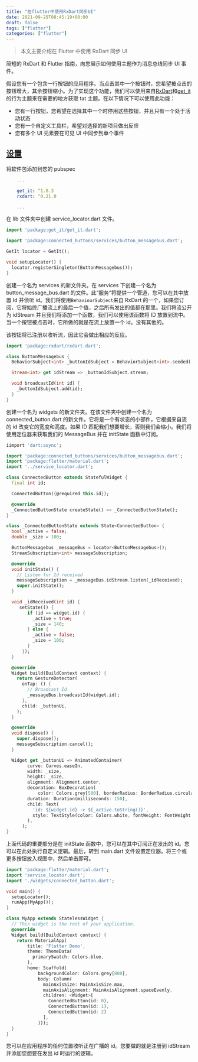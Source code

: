 ```yaml
---
title: "在flutter中使用RxDart同步UI"
date: 2021-09-29T08:45:19+08:00
draft: false
tags: ["flutter"]
categories: ["flutter"]
---
```


> 本文主要介绍在 Flutter 中使用 RxDart 同步 UI

简短的 RxDart 和 Flutter 指南，向您展示如何使用主题作为消息总线同步 UI 事件。

假设您有一个包含一行按钮的应用程序。当点击其中一个按钮时，您希望被点击的按钮增大，其余按钮缩小。为了实现这个功能，我们可以使用来自[RxDart](https://pub.dartlang.org/packages/rxdart)和[get_it](https://pub.dartlang.org/packages/get_it)的行为主题来在需要的地方获取 tat 主题。在以下情况下可以使用此功能：

- 您有一行按钮，您希望在选择其中一个时停用这些按钮，并且只有一个处于活动状态
- 您有一个自定义工具栏，希望对选择的新项目做出反应
- 您有多个 UI 元素要在可见 UI 中同步到单个事件

## [设置](https://www.filledstacks.com/snippet/use-rx-dart-in-flutter-to-synchronize-ui/#setup)

将软件包添加到您的 pubspec

```yaml
    ... 

    get_it: ^1.0.3
    rxdart: ^0.21.0

    ...
```

在 lib 文件夹中创建 service_locator.dart 文件。

```dart
import 'package:get_it/get_it.dart';

import 'package:connected_buttons/services/button_messagebus.dart';

GetIt locator = GetIt();

void setupLocator() {
  locator.registerSingleton(ButtonMessagebus());
}
```

创建一个名为 services 的新文件夹。在 services 下创建一个名为 button_message_bus.dart 的文件。此“服务”将提供一个管道，您可以在其中放置 Id 并侦听 id。我们将使用`BehaviourSubject`来自 RxDart 的一个，如果您订阅，它将始终广播流上的最后一个值，之后所有发出的值都在那里。我们将流公开为 idStream 并且我们将添加一个函数，我们可以使用该函数将 ID 放置到流中。当一个按钮被点击时，它所做的就是在流上放置一个 id。没有其他的。

该按钮将已注册以收听流，因此它会做出相应的反应。

```dart
import 'package:rxdart/rxdart.dart';

class ButtonMessagebus {
  BehaviorSubject<int> _buttonIdSubject = BehaviorSubject<int>.seeded(-1);

  Stream<int> get idStream => _buttonIdSubject.stream;

  void broadcastId(int id) {
    _buttonIdSubject.add(id);
  }
}
```

创建一个名为 widgets 的新文件夹。在该文件夹中创建一个名为 connected_button.dart 的新文件。它将是一个有状态的小部件，它根据来自流的 id 改变它的宽度和高度。如果 ID 匹配我们想要增长，否则我们会缩小。我们将使用定位器来获取我们的 MessageBus 并在 initState 函数中订阅。

```dart
iimport 'dart:async';

import 'package:connected_buttons/services/button_messagebus.dart';
import 'package:flutter/material.dart';
import '../service_locator.dart';

class ConnectedButton extends StatefulWidget {
  final int id;

  ConnectedButton({@required this.id});

  @override
  _ConnectedButtonState createState() => _ConnectedButtonState();
}

class _ConnectedButtonState extends State<ConnectedButton> {
  bool _active = false;
  double _size = 100;

  ButtonMessagebus _messageBus = locator<ButtonMessagebus>();
  StreamSubscription<int> messageSubscription;

  @override
  void initState() {
    // Listen for Id received
    messageSubscription = _messageBus.idStream.listen(_idReceived);
    super.initState();
  }

  void _idReceived(int id) {
     setState(() {
        if (id == widget.id) {
          _active = true;
          _size = 140;
        } else {
          _active = false;
          _size = 100;
        }
      });
  }

  @override
  Widget build(BuildContext context) {
    return GestureDetector(
      onTap: () {
        // Broadcast Id
        _messageBus.broadcastId(widget.id);
      },
      child: _buttonUi,
    );
  }

  @override
  void dispose() {
    super.dispose();
    messageSubscription.cancel();
  }

  Widget get _buttonUi => AnimatedContainer(
        curve: Curves.easeIn,
        width: _size,
        height: _size,
        alignment: Alignment.center,
        decoration: BoxDecoration(
            color: Colors.grey[500], borderRadius: BorderRadius.circular(10.0)),
        duration: Duration(milliseconds: 150),
        child: Text(
          'id: ${widget.id} -> ${_active.toString()}',
          style: TextStyle(color: Colors.white, fontWeight: FontWeight.bold),
        ),
      );
}
```

上面代码的重要部分是在 initState 函数中，您可以在其中订阅正在发出的 id。您可以在此处执行自定义逻辑。最后，转到 main.dart 文件设置定位器。将三个或更多按钮放入视图中，然后单击即可。

```dart
import 'package:flutter/material.dart';
import 'service_locator.dart';
import './widgets/connected_button.dart';

void main() {
  setupLocator();
  runApp(MyApp());
}

class MyApp extends StatelessWidget {
  // This widget is the root of your application.
  @override
  Widget build(BuildContext context) {
    return MaterialApp(
        title: 'Flutter Demo',
        theme: ThemeData(
          primarySwatch: Colors.blue,
        ),
        home: Scaffold(
            backgroundColor: Colors.grey[800],
            body: Column(
              mainAxisSize: MainAxisSize.max,
              mainAxisAlignment: MainAxisAlignment.spaceEvenly,
              children: <Widget>[
                ConnectedButton(id: 0),
                ConnectedButton(id: 1),
                ConnectedButton(id: 2)
              ],
            )));
  }
}
```

您可以在应用程序的任何位置收听正在广播的 id。您要做的就是注册到 idStream 并添加您想要在发出 id 时运行的逻辑。